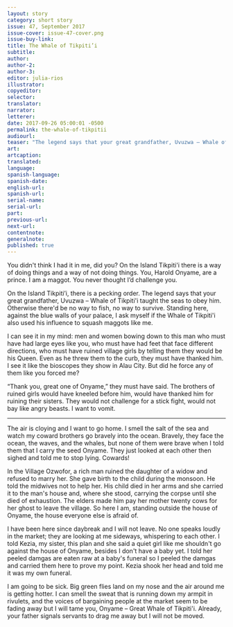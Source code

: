 ```yaml
---
layout: story
category: short story
issue: 47, September 2017
issue-cover: issue-47-cover.png
issue-buy-link:
title: The Whale of Tikpiti’i
subtitle:
author:
author-2:
author-3:
editor: julia-rios
illustrator:
copyeditor:
selector:
translator:
narrator:
letterer:
date: 2017-09-26 05:00:01 -0500
permalink: the-whale-of-tikpitii
audiourl:
teaser: "The legend says that your great grandfather, Uvuzwa – Whale of Tikpiti'i taught the seas to obey him. …Standing here, against the blue walls of your palace, I ask myself if the Whale of Tikpiti'i also used his influence to squash maggots like me."
art:
artcaption:
translated:
language:
spanish-language:
spanish-date:
english-url:
spanish-url:
serial-name:
serial-url:
part:
previous-url:
next-url:
contentnote:
generalnote:
published: true
---
```


You didn't think I had it in me, did you? On the Island Tikpiti'i there is a way of doing things and a way of not doing things. You, Harold Onyame, are a prince. I am a maggot. You never thought I’d challenge you.
On the Island Tikpiti’i, there is a pecking order. The legend says that your great grandfather, Uvuzwa – Whale of Tikpiti'i taught the seas to obey him. Otherwise there'd be no way to fish, no way to survive. Standing here, against the blue walls of your palace, I ask myself if the Whale of Tikpiti'i also used his influence to squash maggots like me.
I can see it in my mind: men and women bowing down to this man who must have had large eyes like you, who must have had feet that face different directions, who must have ruined village girls by telling them they would be his Queen. Even as he threw them to the curb, they must have thanked him. I see it like the bioscopes they show in Alau City. But did he force any of them like you forced me?
“Thank you, great one of Onyame,” they must have said. The brothers of ruined girls would have kneeled before him, would have thanked him for ruining their sisters. They would not challenge for a stick fight, would not bay like angry beasts. I want to vomit.
----
The air is cloying and I want to go home. I smell the salt of the sea and watch my coward brothers go bravely into the ocean. Bravely, they face the ocean, the waves, and the whales, but none of them were brave when I told them that I carry the seed Onyame. They just looked at each other then sighed and told me to stop lying. Cowards!
In the Village Ozwofor, a rich man ruined the daughter of a widow and refused to marry her. She gave birth to the child during the monsoon. He told the midwives not to help her. His child died in her arms and she carried it to the man's house and, where she stood, carrying the corpse until she died of exhaustion. The elders made him pay her mother twenty cows for her ghost to leave the village. So here I am, standing outside the house of Onyame, the house everyone else is afraid of.
I have been here since daybreak and I will not leave. No one speaks loudly in the market; they are looking at me sideways, whispering to each other. I told Kezia, my sister, this plan and she said a quiet girl like me shouldn't go against the house of Onyame, besides I don't have a baby yet. I told her peeled damgas are eaten raw at a baby's funeral so I peeled the damgas and carried them here to prove my point. Kezia shook her head and told me it was my own funeral.
I am going to be sick. Big green flies land on my nose and the air around me is getting hotter. I can smell the sweat that is running down my armpit in rivulets, and the voices of bargaining people at the market seem to be fading away but I will tame you, Onyame – Great Whale of Tikpiti'i. Already, your father signals servants to drag me away but I will not be moved.
